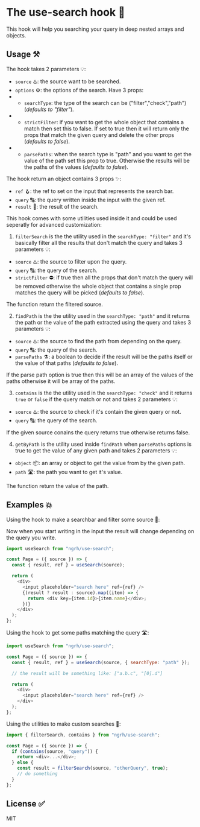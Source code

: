 # The use-search hook 🚀

This hook will help you searching your query in deep nested arrays and objects.

## Usage ⚒️

The hook takes 2 parameters 💡:

- `source` ♨️: the source want to be searched.
- `options` ⚙️: the options of the search. Have 3 props:
- - `searchType`: the type of the search can be ("filter","check","path") (_defaults to "filter"_).
- - `strictFilter`: if you want to get the whole object that contains a match then set this to false. If set to true then it will return only the props that match the given query and delete the other props (_defaults to false_).
- - `parsePaths`: when the search type is "path" and you want to get the value of the path set this prop to true. Otherwise the results will be the paths of the values (_defaults to false_).

The hook return an object contains 3 props ✨:

- `ref` 🪝: the ref to set on the input that represents the search bar.
- `query` 🔠: the query written inside the input with the given ref.
- `result` 🎉: the result of the search.

This hook comes with some utilities used inside it and could be used seperatly for advanced customization:

1. `filterSearch` is the the utility used in the `searchType: "filter"` and it's basically filter all the results that don't match the query and takes 3 parameters 💡:

- `source` ♨️: the source to filter upon the query.
- `query` 🔠: the query of the search.
- `strictFilter` ⛔: if true then all the props that don't match the query will be removed otherwise the whole object that contains a single prop matches the query will be picked (_defaults to false_).

The function return the filtered source.

2. `findPath` is the the utility used in the `searchType: "path"` and it returns the path or the value of the path extracted using the query and takes 3 parameters 💡:

- `source` ♨️: the source to find the path from depending on the query.
- `query` 🔠: the query of the search.
- `parsePaths` ⚗️: a boolean to decide if the result will be the paths itself or the value of that paths (_defaults to false_).

If the parse path option is true then this will be an array of the values of the paths otherwise it will be array of the paths.

3. `contains` is the the utility used in the `searchType: "check"` and it returns `true` or `false` if the query match or not and takes 2 parameters 💡:

- `source` ♨️: the source to check if it's contain the given query or not.
- `query` 🔠: the query of the search.

If the given source conains the query returns true otherwise returns false.

4. `getByPath` is the utility used inside `findPath` when `parsePaths` options is true to get the value of any given path and takes 2 parameters 💡:

- `object` 📦: an array or object to get the value from by the given path.
- `path` 🛣️: the path you want to get it's value.

The function return the value of the path.

## Examples 💥

Using the hook to make a searchbar and filter some source 🔎:

Now when you start writing in the input the result will change depending on the query you write.

```js
import useSearch from "ngrh/use-search";

const Page = ({ source }) => {
  const { result, ref } = useSearch(source);

  return (
    <div>
      <input placeholder="search here" ref={ref} />
      {(result ? result : source).map((item) => {
        return <div key={item.id}>{item.name}</div>;
      })}
    </div>
  );
};
```

Using the hook to get some paths matching the query 🛣️:

```js
import useSearch from "ngrh/use-search";

const Page = ({ source }) => {
  const { result, ref } = useSearch(source, { searchType: "path" });

  // the result will be something like: ["a.b.c", "[0].d"]

  return (
    <div>
      <input placeholder="search here" ref={ref} />
    </div>
  );
};
```

Using the utilities to make custom searches 🍮:

```js
import { filterSearch, contains } from "ngrh/use-search";

const Page = ({ source }) => {
  if (contains(source, "query")) {
    return <div>...</div>;
  } else {
    const result = filterSearch(source, "otherQuery", true);
    // do something
  }
};
```

## License ✅

MIT
